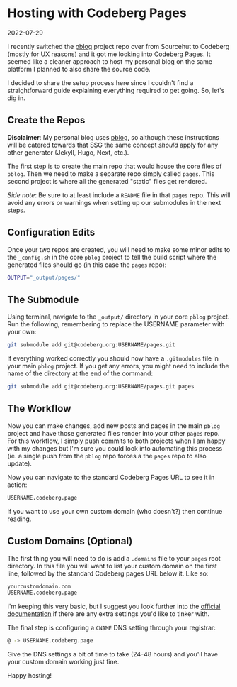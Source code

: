 # Hosting with Codeberg Pages

2022-07-29

I recently switched the [pblog](https://pblog.bt.ht) project repo over from Sourcehut to Codeberg (mostly for UX reasons) and it got me looking into [Codeberg Pages](https://codeberg.page). It seemed like a cleaner approach to host my personal blog on the same platform I planned to also share the source code.

I decided to share the setup process here since I couldn't find a straightforward guide explaining everything required to get going. So, let's dig in.

## Create the Repos

**Disclaimer**: My personal blog uses [pblog](https://pblog.bt.ht), so although these instructions will be catered towards that SSG the same concept *should* apply for any other generator (Jekyll, Hugo, Next, etc.).

The first step is to create the main repo that would house the core files of `pblog`. Then we need to make a separate repo simply called `pages`. This second project is where all the generated "static" files get rendered.

*Side note*: Be sure to at least include a `README` file in that `pages` repo. This will avoid any errors or warnings when setting up our submodules in the next steps.

## Configuration Edits

Once your two repos are created, you will need to make some minor edits to the `_config.sh` in the core `pblog` project to tell the build script where the generated files should go (in this case the `pages` repo):

~~~sh
OUTPUT="_output/pages/"
~~~


## The Submodule

Using terminal, navigate to the `_output/` directory in your core `pblog` project. Run the following, remembering to replace the USERNAME parameter with your own:

~~~sh
git submodule add git@codeberg.org:USERNAME/pages.git
~~~

If everything worked correctly you should now have a `.gitmodules` file in your main `pblog` project. If you get any errors, you might need to include the name of the directory at the end of the command:


~~~sh
git submodule add git@codeberg.org:USERNAME/pages.git pages
~~~

## The Workflow

Now you can make changes, add new posts and pages in the main `pblog` project and have those generated files render into your other `pages` repo. For this workflow, I simply push commits to both projects when I am happy with my changes but I'm sure you could look into automating this process (ie. a single push from the `pblog` repo forces a the `pages` repo to also update).

Now you can navigate to the standard Codeberg Pages URL to see it in action:

~~~sh
USERNAME.codeberg.page
~~~

If you want to use your own custom domain (who doesn't?) then continue reading.

## Custom Domains (Optional)

The first thing you will need to do is add a `.domains` file to your `pages` root directory. In this file you will want to list your custom domain on the first line, followed by the standard Codeberg pages URL below it. Like so:

~~~sh
yourcustomdomain.com
USERNAME.codeberg.page
~~~

I'm keeping this very basic, but I suggest you look further into the [official documentation](https://docs.codeberg.org/codeberg-pages/#custom-domains) if there are any extra settings you'd like to tinker with.

The final step is configuring a `CNAME` DNS setting through your registrar:

~~~sh
@ -> USERNAME.codeberg.page
~~~

Give the DNS settings a bit of time to take (24-48 hours) and you'll have your custom domain working just fine.

Happy hosting!

